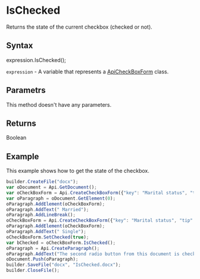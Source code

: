 # IsChecked

Returns the state of the current checkbox (checked or not).

## Syntax

expression.IsChecked();

`expression` - A variable that represents a [ApiCheckBoxForm](../ApiCheckBoxForm.md) class.

## Parametrs

This method doesn't have any parameters.

## Returns

Boolean

## Example

This example shows how to get the state of the checkbox.

```javascript
builder.CreateFile("docx");
var oDocument = Api.GetDocument();
var oCheckBoxForm = Api.CreateCheckBoxForm({"key": "Marital status", "tip": "Specify your marital status", "required": true, "placeholder": "Marital status", "radio": true});
var oParagraph = oDocument.GetElement(0);
oParagraph.AddElement(oCheckBoxForm);
oParagraph.AddText(" Married");
oParagraph.AddLineBreak();
oCheckBoxForm = Api.CreateCheckBoxForm({"key": "Marital status", "tip": "Specify your marital status", "required": true, "placeholder": "Marital status", "radio": true});
oParagraph.AddElement(oCheckBoxForm);
oParagraph.AddText(" Single");
oCheckBoxForm.SetChecked(true);
var bChecked = oCheckBoxForm.IsChecked();
oParagraph = Api.CreateParagraph();
oParagraph.AddText("The second radio button from this document is checked: " + bChecked);
oDocument.Push(oParagraph);
builder.SaveFile("docx", "IsChecked.docx");
builder.CloseFile();
```